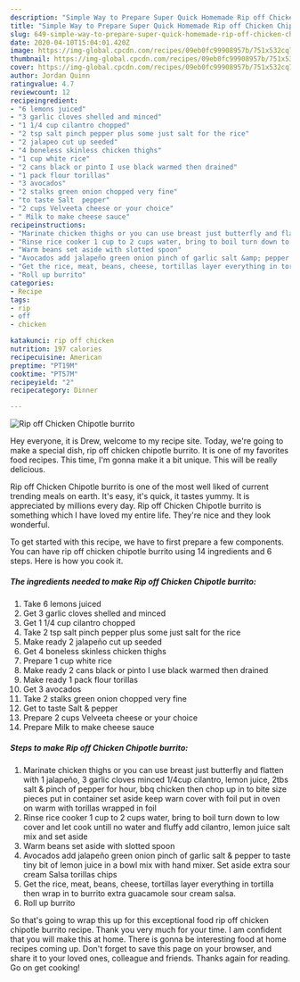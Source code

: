 ```yaml
---
description: "Simple Way to Prepare Super Quick Homemade Rip off Chicken Chipotle burrito"
title: "Simple Way to Prepare Super Quick Homemade Rip off Chicken Chipotle burrito"
slug: 649-simple-way-to-prepare-super-quick-homemade-rip-off-chicken-chipotle-burrito
date: 2020-04-10T15:04:01.420Z
image: https://img-global.cpcdn.com/recipes/09eb0fc99908957b/751x532cq70/rip-off-chicken-chipotle-burrito-recipe-main-photo.jpg
thumbnail: https://img-global.cpcdn.com/recipes/09eb0fc99908957b/751x532cq70/rip-off-chicken-chipotle-burrito-recipe-main-photo.jpg
cover: https://img-global.cpcdn.com/recipes/09eb0fc99908957b/751x532cq70/rip-off-chicken-chipotle-burrito-recipe-main-photo.jpg
author: Jordan Quinn
ratingvalue: 4.7
reviewcount: 12
recipeingredient:
- "6 lemons juiced"
- "3 garlic cloves shelled and minced"
- "1 1/4 cup cilantro chopped"
- "2 tsp salt pinch pepper plus some just salt for the rice"
- "2 jalapeo cut up seeded"
- "4 boneless skinless chicken thighs"
- "1 cup white rice"
- "2 cans black or pinto I use black warmed then drained"
- "1 pack flour torillas"
- "3 avocados"
- "2 stalks green onion chopped very fine"
- "to taste Salt  pepper"
- "2 cups Velveeta cheese or your choice"
- " Milk to make cheese sauce"
recipeinstructions:
- "Marinate chicken thighs or you can use breast just butterfly and flatten with 1 jalapeño, 3 garlic cloves minced 1/4cup cilantro, lemon juice, 2tbs salt &amp; pinch of pepper for hour, bbq chicken then chop up in to bite size pieces put in container set aside keep warn cover with foil put in oven on warm with torillas wrapped in foil"
- "Rinse rice cooker 1 cup to 2 cups water, bring to boil turn down to low cover and let cook untill no water and fluffy add cilantro, lemon juice salt mix and set aside"
- "Warm beans set aside with slotted spoon"
- "Avocados add jalapeño green onion pinch of garlic salt &amp; pepper to taste tiny bit of lemon juice in a bowl mix with hand mixer. Set aside extra sour cream Salsa torillas chips"
- "Get the rice, meat, beans, cheese, tortillas layer everything in tortilla then wrap in to burrito extra guacamole sour cream salsa."
- "Roll up burrito"
categories:
- Recipe
tags:
- rip
- off
- chicken

katakunci: rip off chicken 
nutrition: 197 calories
recipecuisine: American
preptime: "PT19M"
cooktime: "PT57M"
recipeyield: "2"
recipecategory: Dinner

---
```



![Rip off Chicken Chipotle burrito](https://img-global.cpcdn.com/recipes/09eb0fc99908957b/751x532cq70/rip-off-chicken-chipotle-burrito-recipe-main-photo.jpg)

Hey everyone, it is Drew, welcome to my recipe site. Today, we're going to make a special dish, rip off chicken chipotle burrito. It is one of my favorites food recipes. This time, I'm gonna make it a bit unique. This will be really delicious.



Rip off Chicken Chipotle burrito is one of the most well liked of current trending meals on earth. It's easy, it's quick, it tastes yummy. It is appreciated by millions every day. Rip off Chicken Chipotle burrito is something which I have loved my entire life. They're nice and they look wonderful.


To get started with this recipe, we have to first prepare a few components. You can have rip off chicken chipotle burrito using 14 ingredients and 6 steps. Here is how you cook it.

<!--inarticleads1-->

##### The ingredients needed to make Rip off Chicken Chipotle burrito:

1. Take 6 lemons juiced
1. Get 3 garlic cloves shelled and minced
1. Get 1 1/4 cup cilantro chopped
1. Take 2 tsp salt pinch pepper plus some just salt for the rice
1. Make ready 2 jalapeño cut up seeded
1. Get 4 boneless skinless chicken thighs
1. Prepare 1 cup white rice
1. Make ready 2 cans black or pinto I use black warmed then drained
1. Make ready 1 pack flour torillas
1. Get 3 avocados
1. Take 2 stalks green onion chopped very fine
1. Get to taste Salt &amp; pepper
1. Prepare 2 cups Velveeta cheese or your choice
1. Prepare  Milk to make cheese sauce




<!--inarticleads2-->

##### Steps to make Rip off Chicken Chipotle burrito:

1. Marinate chicken thighs or you can use breast just butterfly and flatten with 1 jalapeño, 3 garlic cloves minced 1/4cup cilantro, lemon juice, 2tbs salt &amp; pinch of pepper for hour, bbq chicken then chop up in to bite size pieces put in container set aside keep warn cover with foil put in oven on warm with torillas wrapped in foil
1. Rinse rice cooker 1 cup to 2 cups water, bring to boil turn down to low cover and let cook untill no water and fluffy add cilantro, lemon juice salt mix and set aside
1. Warm beans set aside with slotted spoon
1. Avocados add jalapeño green onion pinch of garlic salt &amp; pepper to taste tiny bit of lemon juice in a bowl mix with hand mixer. Set aside extra sour cream Salsa torillas chips
1. Get the rice, meat, beans, cheese, tortillas layer everything in tortilla then wrap in to burrito extra guacamole sour cream salsa.
1. Roll up burrito




So that's going to wrap this up for this exceptional food rip off chicken chipotle burrito recipe. Thank you very much for your time. I am confident that you will make this at home. There is gonna be interesting food at home recipes coming up. Don't forget to save this page on your browser, and share it to your loved ones, colleague and friends. Thanks again for reading. Go on get cooking!
